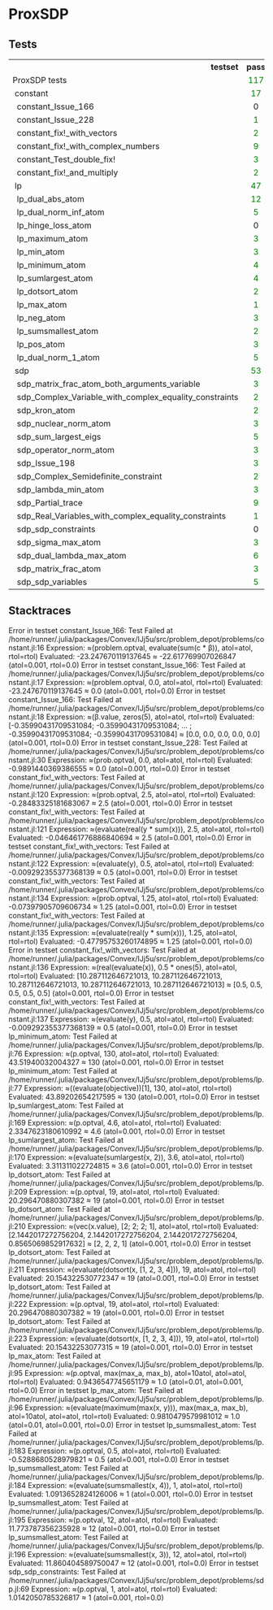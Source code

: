 # ProxSDP

## Tests

<table>
<tr class = "header headerLastRow">
<th style = "text-align: right; ">testset</th>
<th style = "text-align: right; ">pass</th>
<th style = "text-align: right; ">fail</th>
<th style = "text-align: right; ">error</th>
<th style = "text-align: right; ">broken</th>
<th style = "text-align: right; ">total</th>
</tr>
<tr>
<td style = "text-align: left; ">ProxSDP tests</td>
<td style = "color: green; text-align: center; ">117</td>
<td style = "color: red; text-align: center; ">27</td>
<td style = "text-align: center; ">0</td>
<td style = "text-align: center; ">0</td>
<td style = "text-align: center; ">144</td>
</tr>
<tr>
<td style = "text-align: left; ">&nbsp;constant</td>
<td style = "color: green; text-align: center; ">17</td>
<td style = "color: red; text-align: center; ">11</td>
<td style = "text-align: center; ">0</td>
<td style = "text-align: center; ">0</td>
<td style = "text-align: center; ">28</td>
</tr>
<tr>
<td style = "text-align: left; ">&nbsp;&nbsp;constant_Issue_166</td>
<td style = "text-align: center; ">0</td>
<td style = "color: red; text-align: center; ">3</td>
<td style = "text-align: center; ">0</td>
<td style = "text-align: center; ">0</td>
<td style = "text-align: center; ">3</td>
</tr>
<tr>
<td style = "text-align: left; ">&nbsp;&nbsp;constant_Issue_228</td>
<td style = "color: green; text-align: center; ">1</td>
<td style = "color: red; text-align: center; ">1</td>
<td style = "text-align: center; ">0</td>
<td style = "text-align: center; ">0</td>
<td style = "text-align: center; ">2</td>
</tr>
<tr>
<td style = "text-align: left; ">&nbsp;&nbsp;constant_fix!_with_vectors</td>
<td style = "color: green; text-align: center; ">2</td>
<td style = "color: red; text-align: center; ">7</td>
<td style = "text-align: center; ">0</td>
<td style = "text-align: center; ">0</td>
<td style = "text-align: center; ">9</td>
</tr>
<tr>
<td style = "text-align: left; ">&nbsp;&nbsp;constant_fix!_with_complex_numbers</td>
<td style = "color: green; text-align: center; ">9</td>
<td style = "text-align: center; ">0</td>
<td style = "text-align: center; ">0</td>
<td style = "text-align: center; ">0</td>
<td style = "text-align: center; ">9</td>
</tr>
<tr>
<td style = "text-align: left; ">&nbsp;&nbsp;constant_Test_double_fix!</td>
<td style = "color: green; text-align: center; ">3</td>
<td style = "text-align: center; ">0</td>
<td style = "text-align: center; ">0</td>
<td style = "text-align: center; ">0</td>
<td style = "text-align: center; ">3</td>
</tr>
<tr>
<td style = "text-align: left; ">&nbsp;&nbsp;constant_fix!_and_multiply</td>
<td style = "color: green; text-align: center; ">2</td>
<td style = "text-align: center; ">0</td>
<td style = "text-align: center; ">0</td>
<td style = "text-align: center; ">0</td>
<td style = "text-align: center; ">2</td>
</tr>
<tr>
<td style = "text-align: left; ">&nbsp;lp</td>
<td style = "color: green; text-align: center; ">47</td>
<td style = "color: red; text-align: center; ">15</td>
<td style = "text-align: center; ">0</td>
<td style = "text-align: center; ">0</td>
<td style = "text-align: center; ">62</td>
</tr>
<tr>
<td style = "text-align: left; ">&nbsp;&nbsp;lp_dual_abs_atom</td>
<td style = "color: green; text-align: center; ">12</td>
<td style = "text-align: center; ">0</td>
<td style = "text-align: center; ">0</td>
<td style = "text-align: center; ">0</td>
<td style = "text-align: center; ">12</td>
</tr>
<tr>
<td style = "text-align: left; ">&nbsp;&nbsp;lp_dual_norm_inf_atom</td>
<td style = "color: green; text-align: center; ">5</td>
<td style = "text-align: center; ">0</td>
<td style = "text-align: center; ">0</td>
<td style = "text-align: center; ">0</td>
<td style = "text-align: center; ">5</td>
</tr>
<tr>
<td style = "text-align: left; ">&nbsp;&nbsp;lp_hinge_loss_atom</td>
<td style = "text-align: center; ">0</td>
<td style = "text-align: center; ">0</td>
<td style = "text-align: center; ">0</td>
<td style = "text-align: center; ">0</td>
<td style = "text-align: center; ">0</td>
</tr>
<tr>
<td style = "text-align: left; ">&nbsp;&nbsp;lp_maximum_atom</td>
<td style = "color: green; text-align: center; ">3</td>
<td style = "text-align: center; ">0</td>
<td style = "text-align: center; ">0</td>
<td style = "text-align: center; ">0</td>
<td style = "text-align: center; ">3</td>
</tr>
<tr>
<td style = "text-align: left; ">&nbsp;&nbsp;lp_min_atom</td>
<td style = "color: green; text-align: center; ">3</td>
<td style = "text-align: center; ">0</td>
<td style = "text-align: center; ">0</td>
<td style = "text-align: center; ">0</td>
<td style = "text-align: center; ">3</td>
</tr>
<tr>
<td style = "text-align: left; ">&nbsp;&nbsp;lp_minimum_atom</td>
<td style = "color: green; text-align: center; ">4</td>
<td style = "color: red; text-align: center; ">2</td>
<td style = "text-align: center; ">0</td>
<td style = "text-align: center; ">0</td>
<td style = "text-align: center; ">6</td>
</tr>
<tr>
<td style = "text-align: left; ">&nbsp;&nbsp;lp_sumlargest_atom</td>
<td style = "color: green; text-align: center; ">4</td>
<td style = "color: red; text-align: center; ">2</td>
<td style = "text-align: center; ">0</td>
<td style = "text-align: center; ">0</td>
<td style = "text-align: center; ">6</td>
</tr>
<tr>
<td style = "text-align: left; ">&nbsp;&nbsp;lp_dotsort_atom</td>
<td style = "color: green; text-align: center; ">2</td>
<td style = "color: red; text-align: center; ">5</td>
<td style = "text-align: center; ">0</td>
<td style = "text-align: center; ">0</td>
<td style = "text-align: center; ">7</td>
</tr>
<tr>
<td style = "text-align: left; ">&nbsp;&nbsp;lp_max_atom</td>
<td style = "color: green; text-align: center; ">1</td>
<td style = "color: red; text-align: center; ">2</td>
<td style = "text-align: center; ">0</td>
<td style = "text-align: center; ">0</td>
<td style = "text-align: center; ">3</td>
</tr>
<tr>
<td style = "text-align: left; ">&nbsp;&nbsp;lp_neg_atom</td>
<td style = "color: green; text-align: center; ">3</td>
<td style = "text-align: center; ">0</td>
<td style = "text-align: center; ">0</td>
<td style = "text-align: center; ">0</td>
<td style = "text-align: center; ">3</td>
</tr>
<tr>
<td style = "text-align: left; ">&nbsp;&nbsp;lp_sumsmallest_atom</td>
<td style = "color: green; text-align: center; ">2</td>
<td style = "color: red; text-align: center; ">4</td>
<td style = "text-align: center; ">0</td>
<td style = "text-align: center; ">0</td>
<td style = "text-align: center; ">6</td>
</tr>
<tr>
<td style = "text-align: left; ">&nbsp;&nbsp;lp_pos_atom</td>
<td style = "color: green; text-align: center; ">3</td>
<td style = "text-align: center; ">0</td>
<td style = "text-align: center; ">0</td>
<td style = "text-align: center; ">0</td>
<td style = "text-align: center; ">3</td>
</tr>
<tr>
<td style = "text-align: left; ">&nbsp;&nbsp;lp_dual_norm_1_atom</td>
<td style = "color: green; text-align: center; ">5</td>
<td style = "text-align: center; ">0</td>
<td style = "text-align: center; ">0</td>
<td style = "text-align: center; ">0</td>
<td style = "text-align: center; ">5</td>
</tr>
<tr>
<td style = "text-align: left; ">&nbsp;sdp</td>
<td style = "color: green; text-align: center; ">53</td>
<td style = "color: red; text-align: center; ">1</td>
<td style = "text-align: center; ">0</td>
<td style = "text-align: center; ">0</td>
<td style = "text-align: center; ">54</td>
</tr>
<tr>
<td style = "text-align: left; ">&nbsp;&nbsp;sdp_matrix_frac_atom_both_arguments_variable</td>
<td style = "color: green; text-align: center; ">3</td>
<td style = "text-align: center; ">0</td>
<td style = "text-align: center; ">0</td>
<td style = "text-align: center; ">0</td>
<td style = "text-align: center; ">3</td>
</tr>
<tr>
<td style = "text-align: left; ">&nbsp;&nbsp;sdp_Complex_Variable_with_complex_equality_constraints</td>
<td style = "color: green; text-align: center; ">2</td>
<td style = "text-align: center; ">0</td>
<td style = "text-align: center; ">0</td>
<td style = "text-align: center; ">0</td>
<td style = "text-align: center; ">2</td>
</tr>
<tr>
<td style = "text-align: left; ">&nbsp;&nbsp;sdp_kron_atom</td>
<td style = "color: green; text-align: center; ">2</td>
<td style = "text-align: center; ">0</td>
<td style = "text-align: center; ">0</td>
<td style = "text-align: center; ">0</td>
<td style = "text-align: center; ">2</td>
</tr>
<tr>
<td style = "text-align: left; ">&nbsp;&nbsp;sdp_nuclear_norm_atom</td>
<td style = "color: green; text-align: center; ">3</td>
<td style = "text-align: center; ">0</td>
<td style = "text-align: center; ">0</td>
<td style = "text-align: center; ">0</td>
<td style = "text-align: center; ">3</td>
</tr>
<tr>
<td style = "text-align: left; ">&nbsp;&nbsp;sdp_sum_largest_eigs</td>
<td style = "color: green; text-align: center; ">5</td>
<td style = "text-align: center; ">0</td>
<td style = "text-align: center; ">0</td>
<td style = "text-align: center; ">0</td>
<td style = "text-align: center; ">5</td>
</tr>
<tr>
<td style = "text-align: left; ">&nbsp;&nbsp;sdp_operator_norm_atom</td>
<td style = "color: green; text-align: center; ">3</td>
<td style = "text-align: center; ">0</td>
<td style = "text-align: center; ">0</td>
<td style = "text-align: center; ">0</td>
<td style = "text-align: center; ">3</td>
</tr>
<tr>
<td style = "text-align: left; ">&nbsp;&nbsp;sdp_Issue_198</td>
<td style = "color: green; text-align: center; ">3</td>
<td style = "text-align: center; ">0</td>
<td style = "text-align: center; ">0</td>
<td style = "text-align: center; ">0</td>
<td style = "text-align: center; ">3</td>
</tr>
<tr>
<td style = "text-align: left; ">&nbsp;&nbsp;sdp_Complex_Semidefinite_constraint</td>
<td style = "color: green; text-align: center; ">2</td>
<td style = "text-align: center; ">0</td>
<td style = "text-align: center; ">0</td>
<td style = "text-align: center; ">0</td>
<td style = "text-align: center; ">2</td>
</tr>
<tr>
<td style = "text-align: left; ">&nbsp;&nbsp;sdp_lambda_min_atom</td>
<td style = "color: green; text-align: center; ">3</td>
<td style = "text-align: center; ">0</td>
<td style = "text-align: center; ">0</td>
<td style = "text-align: center; ">0</td>
<td style = "text-align: center; ">3</td>
</tr>
<tr>
<td style = "text-align: left; ">&nbsp;&nbsp;sdp_Partial_trace</td>
<td style = "color: green; text-align: center; ">9</td>
<td style = "text-align: center; ">0</td>
<td style = "text-align: center; ">0</td>
<td style = "text-align: center; ">0</td>
<td style = "text-align: center; ">9</td>
</tr>
<tr>
<td style = "text-align: left; ">&nbsp;&nbsp;sdp_Real_Variables_with_complex_equality_constraints</td>
<td style = "color: green; text-align: center; ">1</td>
<td style = "text-align: center; ">0</td>
<td style = "text-align: center; ">0</td>
<td style = "text-align: center; ">0</td>
<td style = "text-align: center; ">1</td>
</tr>
<tr>
<td style = "text-align: left; ">&nbsp;&nbsp;sdp_sdp_constraints</td>
<td style = "text-align: center; ">0</td>
<td style = "color: red; text-align: center; ">1</td>
<td style = "text-align: center; ">0</td>
<td style = "text-align: center; ">0</td>
<td style = "text-align: center; ">1</td>
</tr>
<tr>
<td style = "text-align: left; ">&nbsp;&nbsp;sdp_sigma_max_atom</td>
<td style = "color: green; text-align: center; ">3</td>
<td style = "text-align: center; ">0</td>
<td style = "text-align: center; ">0</td>
<td style = "text-align: center; ">0</td>
<td style = "text-align: center; ">3</td>
</tr>
<tr>
<td style = "text-align: left; ">&nbsp;&nbsp;sdp_dual_lambda_max_atom</td>
<td style = "color: green; text-align: center; ">6</td>
<td style = "text-align: center; ">0</td>
<td style = "text-align: center; ">0</td>
<td style = "text-align: center; ">0</td>
<td style = "text-align: center; ">6</td>
</tr>
<tr>
<td style = "text-align: left; ">&nbsp;&nbsp;sdp_matrix_frac_atom</td>
<td style = "color: green; text-align: center; ">3</td>
<td style = "text-align: center; ">0</td>
<td style = "text-align: center; ">0</td>
<td style = "text-align: center; ">0</td>
<td style = "text-align: center; ">3</td>
</tr>
<tr>
<td style = "text-align: left; ">&nbsp;&nbsp;sdp_sdp_variables</td>
<td style = "color: green; text-align: center; ">5</td>
<td style = "text-align: center; ">0</td>
<td style = "text-align: center; ">0</td>
<td style = "text-align: center; ">0</td>
<td style = "text-align: center; ">5</td>
</tr>
</table>

## Stacktraces

Error in testset constant_Issue_166:
Test Failed at /home/runner/.julia/packages/Convex/IJj5u/src/problem_depot/problems/constant.jl:16
  Expression: ≈(problem.optval, evaluate(sum(c * β)), atol=atol, rtol=rtol)
   Evaluated: -23.247670119137645 ≈ -22.617769907026847 (atol=0.001, rtol=0.0)
Error in testset constant_Issue_166:
Test Failed at /home/runner/.julia/packages/Convex/IJj5u/src/problem_depot/problems/constant.jl:17
  Expression: ≈(problem.optval, 0.0, atol=atol, rtol=rtol)
   Evaluated: -23.247670119137645 ≈ 0.0 (atol=0.001, rtol=0.0)
Error in testset constant_Issue_166:
Test Failed at /home/runner/.julia/packages/Convex/IJj5u/src/problem_depot/problems/constant.jl:18
  Expression: ≈(β.value, zeros(5), atol=atol, rtol=rtol)
   Evaluated: [-0.35990431709531084; -0.35990431709531084; … ; -0.35990431709531084; -0.35990431709531084] ≈ [0.0, 0.0, 0.0, 0.0, 0.0] (atol=0.001, rtol=0.0)
Error in testset constant_Issue_228:
Test Failed at /home/runner/.julia/packages/Convex/IJj5u/src/problem_depot/problems/constant.jl:30
  Expression: ≈(prob.optval, 0.0, atol=atol, rtol=rtol)
   Evaluated: -0.9891440369386555 ≈ 0.0 (atol=0.001, rtol=0.0)
Error in testset constant_fix!_with_vectors:
Test Failed at /home/runner/.julia/packages/Convex/IJj5u/src/problem_depot/problems/constant.jl:120
  Expression: ≈(prob.optval, 2.5, atol=atol, rtol=rtol)
   Evaluated: -0.28483325181683067 ≈ 2.5 (atol=0.001, rtol=0.0)
Error in testset constant_fix!_with_vectors:
Test Failed at /home/runner/.julia/packages/Convex/IJj5u/src/problem_depot/problems/constant.jl:121
  Expression: ≈(evaluate(real(y * sum(x))), 2.5, atol=atol, rtol=rtol)
   Evaluated: -0.046461776886840694 ≈ 2.5 (atol=0.001, rtol=0.0)
Error in testset constant_fix!_with_vectors:
Test Failed at /home/runner/.julia/packages/Convex/IJj5u/src/problem_depot/problems/constant.jl:122
  Expression: ≈(evaluate(y), 0.5, atol=atol, rtol=rtol)
   Evaluated: -0.009292355377368139 ≈ 0.5 (atol=0.001, rtol=0.0)
Error in testset constant_fix!_with_vectors:
Test Failed at /home/runner/.julia/packages/Convex/IJj5u/src/problem_depot/problems/constant.jl:134
  Expression: ≈(prob.optval, 1.25, atol=atol, rtol=rtol)
   Evaluated: -0.07397905709606734 ≈ 1.25 (atol=0.001, rtol=0.0)
Error in testset constant_fix!_with_vectors:
Test Failed at /home/runner/.julia/packages/Convex/IJj5u/src/problem_depot/problems/constant.jl:135
  Expression: ≈(evaluate(real(y * sum(x))), 1.25, atol=atol, rtol=rtol)
   Evaluated: -0.47795753260174895 ≈ 1.25 (atol=0.001, rtol=0.0)
Error in testset constant_fix!_with_vectors:
Test Failed at /home/runner/.julia/packages/Convex/IJj5u/src/problem_depot/problems/constant.jl:136
  Expression: ≈(real(evaluate(x)), 0.5 * ones(5), atol=atol, rtol=rtol)
   Evaluated: [10.287112646721013, 10.287112646721013, 10.287112646721013, 10.287112646721013, 10.287112646721013] ≈ [0.5, 0.5, 0.5, 0.5, 0.5] (atol=0.001, rtol=0.0)
Error in testset constant_fix!_with_vectors:
Test Failed at /home/runner/.julia/packages/Convex/IJj5u/src/problem_depot/problems/constant.jl:137
  Expression: ≈(evaluate(y), 0.5, atol=atol, rtol=rtol)
   Evaluated: -0.009292355377368139 ≈ 0.5 (atol=0.001, rtol=0.0)
Error in testset lp_minimum_atom:
Test Failed at /home/runner/.julia/packages/Convex/IJj5u/src/problem_depot/problems/lp.jl:76
  Expression: ≈(p.optval, 130, atol=atol, rtol=rtol)
   Evaluated: 43.51940032004327 ≈ 130 (atol=0.001, rtol=0.0)
Error in testset lp_minimum_atom:
Test Failed at /home/runner/.julia/packages/Convex/IJj5u/src/problem_depot/problems/lp.jl:77
  Expression: ≈((evaluate(objective))[1], 130, atol=atol, rtol=rtol)
   Evaluated: 43.89202654217595 ≈ 130 (atol=0.001, rtol=0.0)
Error in testset lp_sumlargest_atom:
Test Failed at /home/runner/.julia/packages/Convex/IJj5u/src/problem_depot/problems/lp.jl:169
  Expression: ≈(p.optval, 4.6, atol=atol, rtol=rtol)
   Evaluated: 2.3347623180610992 ≈ 4.6 (atol=0.001, rtol=0.0)
Error in testset lp_sumlargest_atom:
Test Failed at /home/runner/.julia/packages/Convex/IJj5u/src/problem_depot/problems/lp.jl:170
  Expression: ≈(evaluate(sumlargest(x, 2)), 3.6, atol=atol, rtol=rtol)
   Evaluated: 3.311311022724815 ≈ 3.6 (atol=0.001, rtol=0.0)
Error in testset lp_dotsort_atom:
Test Failed at /home/runner/.julia/packages/Convex/IJj5u/src/problem_depot/problems/lp.jl:209
  Expression: ≈(p.optval, 19, atol=atol, rtol=rtol)
   Evaluated: 20.296470880307382 ≈ 19 (atol=0.001, rtol=0.0)
Error in testset lp_dotsort_atom:
Test Failed at /home/runner/.julia/packages/Convex/IJj5u/src/problem_depot/problems/lp.jl:210
  Expression: ≈(vec(x.value), [2; 2; 2; 1], atol=atol, rtol=rtol)
   Evaluated: [2.1442017272756204, 2.1442017272756204, 2.1442017272756204, 0.8565069852917632] ≈ [2, 2, 2, 1] (atol=0.001, rtol=0.0)
Error in testset lp_dotsort_atom:
Test Failed at /home/runner/.julia/packages/Convex/IJj5u/src/problem_depot/problems/lp.jl:211
  Expression: ≈(evaluate(dotsort(x, [1, 2, 3, 4])), 19, atol=atol, rtol=rtol)
   Evaluated: 20.154322530772347 ≈ 19 (atol=0.001, rtol=0.0)
Error in testset lp_dotsort_atom:
Test Failed at /home/runner/.julia/packages/Convex/IJj5u/src/problem_depot/problems/lp.jl:222
  Expression: ≈(p.optval, 19, atol=atol, rtol=rtol)
   Evaluated: 20.296470880307382 ≈ 19 (atol=0.001, rtol=0.0)
Error in testset lp_dotsort_atom:
Test Failed at /home/runner/.julia/packages/Convex/IJj5u/src/problem_depot/problems/lp.jl:223
  Expression: ≈(evaluate(dotsort(x, [1, 2, 3, 4])), 19, atol=atol, rtol=rtol)
   Evaluated: 20.15432253077315 ≈ 19 (atol=0.001, rtol=0.0)
Error in testset lp_max_atom:
Test Failed at /home/runner/.julia/packages/Convex/IJj5u/src/problem_depot/problems/lp.jl:95
  Expression: ≈(p.optval, max(max_a, max_b), atol=10atol, atol=atol, rtol=rtol)
   Evaluated: 0.9436547745651179 ≈ 1.0 (atol=0.01, atol=0.001, rtol=0.0)
Error in testset lp_max_atom:
Test Failed at /home/runner/.julia/packages/Convex/IJj5u/src/problem_depot/problems/lp.jl:96
  Expression: ≈(evaluate(maximum(max(x, y))), max(max_a, max_b), atol=10atol, atol=atol, rtol=rtol)
   Evaluated: 0.9810479579981012 ≈ 1.0 (atol=0.01, atol=0.001, rtol=0.0)
Error in testset lp_sumsmallest_atom:
Test Failed at /home/runner/.julia/packages/Convex/IJj5u/src/problem_depot/problems/lp.jl:183
  Expression: ≈(p.optval, 0.5, atol=atol, rtol=rtol)
   Evaluated: -0.5288680528979821 ≈ 0.5 (atol=0.001, rtol=0.0)
Error in testset lp_sumsmallest_atom:
Test Failed at /home/runner/.julia/packages/Convex/IJj5u/src/problem_depot/problems/lp.jl:184
  Expression: ≈(evaluate(sumsmallest(x, 4)), 1, atol=atol, rtol=rtol)
   Evaluated: 1.0913652824126006 ≈ 1 (atol=0.001, rtol=0.0)
Error in testset lp_sumsmallest_atom:
Test Failed at /home/runner/.julia/packages/Convex/IJj5u/src/problem_depot/problems/lp.jl:195
  Expression: ≈(p.optval, 12, atol=atol, rtol=rtol)
   Evaluated: 11.773787356235928 ≈ 12 (atol=0.001, rtol=0.0)
Error in testset lp_sumsmallest_atom:
Test Failed at /home/runner/.julia/packages/Convex/IJj5u/src/problem_depot/problems/lp.jl:196
  Expression: ≈(evaluate(sumsmallest(x, 3)), 12, atol=atol, rtol=rtol)
   Evaluated: 11.860404589750047 ≈ 12 (atol=0.001, rtol=0.0)
Error in testset sdp_sdp_constraints:
Test Failed at /home/runner/.julia/packages/Convex/IJj5u/src/problem_depot/problems/sdp.jl:69
  Expression: ≈(p.optval, 1, atol=atol, rtol=rtol)
   Evaluated: 1.0142050785326817 ≈ 1 (atol=0.001, rtol=0.0)
